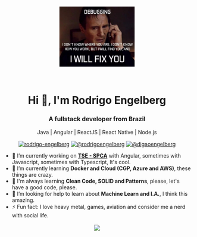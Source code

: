 <!--
**rodrigoengelberg/rodrigoengelberg** is a ✨ _special_ ✨ repository because its `README.md` (this file) appears on your GitHub profile.

Here are some ideas to get you started:

- 🔭 I’m currently working on ...
- 🌱 I’m currently learning ...
- 👯 I’m looking to collaborate on ...
- 🤔 I’m looking for help with ...
- 💬 Ask me about ...
- 📫 How to reach me: ...
- 😄 Pronouns: ...
- ⚡ Fun fact: ...
-->

<p align="center">
  <img src="https://github.com/rodrigoengelberg/rodrigoengelberg/blob/master/.github/I_will_fix_you.png" width="40%" alt="Debugging" />
  <!--<img src="https://github.com/rodrigoengelberg/rodrigoengelberg/blob/master/.github/programming_tired.jpg" width="40%" alt="Programming" />-->
  <!--<img src="https://github.com/rodrigoengelberg/rodrigoengelberg/blob/master/.github/I-turn-coffee-into-code.png" width="40%" alt="Code" />-->
</p>
<br/>
<h1 align="center">Hi 👋, I'm Rodrigo Engelberg</h1>
<h3 align="center">A fullstack developer from Brazil</h3>

<p align="center">
  Java | Angular | ReactJS | React Native | Node.js
</p>

<p align="center">
<a href="https://www.linkedin.com/in/rodrigoengelberg" target="blank"><img align="center" src="https://cdn.jsdelivr.net/npm/simple-icons@3.0.1/icons/linkedin.svg" alt="rodrigo-engelberg" height="25" width="25" /></a>
<a href="https://medium.com/@rodrigoengelberg" target="blank"><img align="center" src="https://cdn.jsdelivr.net/npm/simple-icons@3.0.1/icons/medium.svg" alt="@rodrigoengelberg" height="25" width="25" /></a>
<a href="https://twitter.com/digaoengelberg" target="blank"><img align="center" src="https://cdn.jsdelivr.net/npm/simple-icons@3.0.1/icons/twitter.svg" alt="@digaoengelberg" height="25" width="25" /></a>
</p>

- 🔭 I’m currently working on **[TSE - SPCA](https://divulgaspca.tse.jus.br)** with Angular, sometimes with Javascript, sometimes with Typescript, It's cool.
- 🌱 I’m currently learning **Docker and Cloud (CGP, Azure and AWS)**, these things are crazy.
- 📝 I'm always learning **Clean Code, SOLID and Patterns**, please, let's have a good code, please.
- 🤔 I’m looking for help to learn about **Machine Learn and I.A.**, I think this amazing.
- ⚡ Fun fact: I love heavy metal, games, aviation and consider me a nerd with social life.

<p align="center">
<img align='center' src="https://github-readme-stats.vercel.app/api?username=rodrigoengelberg&show_icons=true&theme=tokyonight">
</p>
